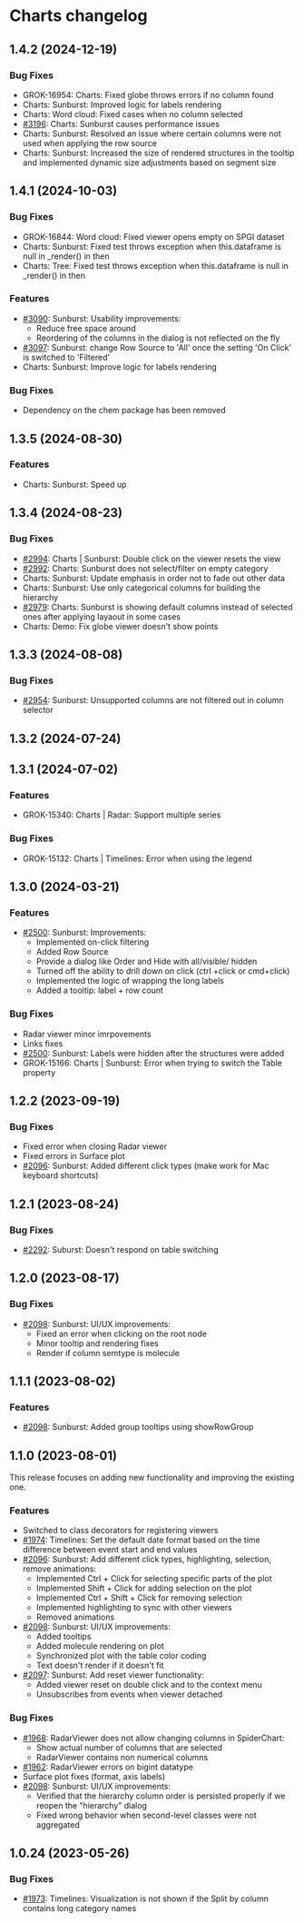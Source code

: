 # Charts changelog

## 1.4.2 (2024-12-19)

### Bug Fixes

* GROK-16954: Charts: Fixed globe throws errors if no column found
* Charts: Sunburst: Improved logic for labels rendering
* Charts: Word cloud: Fixed cases when no column selected
* [#3196](https://github.com/datagrok-ai/public/issues/3196): Charts: Sunburst causes performance issues
* Charts: Sunburst: Resolved an issue where certain columns were not used when applying the row source
* Charts: Sunburst: Increased the size of rendered structures in the tooltip and implemented dynamic size adjustments based on segment size

## 1.4.1 (2024-10-03)

### Bug Fixes

* GROK-16844: Word cloud: Fixed viewer opens empty on SPGI dataset
* Charts: Sunburst: Fixed test throws exception when this.dataframe is null in _render() in then
* Charts: Tree: Fixed test throws exception when this.dataframe is null in _render() in then

### Features

* [#3090](https://github.com/datagrok-ai/public/issues/3090): Sunburst: Usability improvements:
  * Reduce free space around
  * Reordering of the columns in the dialog is not reflected on the fly
* [#3097](https://github.com/datagrok-ai/public/issues/3097): Sunburst: change Row Source to 'All' once the setting 'On Click' is switched to 'Filtered'
* Charts: Sunburst: Improve logic for labels rendering

### Bug Fixes

* Dependency on the chem package has been removed

## 1.3.5 (2024-08-30)

### Features

* Charts: Sunburst: Speed up

## 1.3.4 (2024-08-23)

### Bug Fixes

* [#2994](https://github.com/datagrok-ai/public/issues/2994): Charts | Sunburst: Double click on the viewer resets the view
* [#2992](https://github.com/datagrok-ai/public/issues/2992): Charts: Sunburst does not select/filter on empty category
* Charts: Sunburst: Update emphasis in order not to fade out other data
* Charts: Sunburst: Use only categorical columns for building the hierarchy
* [#2979](https://github.com/datagrok-ai/public/issues/2979): Charts: Sunburst is showing default columns instead of selected ones after applying layaout in some cases
* Charts: Demo: Fix globe viewer doesn't show points

## 1.3.3 (2024-08-08)

### Bug Fixes

* [#2954](https://github.com/datagrok-ai/public/issues/2954): Sunburst: Unsupported columns are not filtered out in column selector

## 1.3.2 (2024-07-24)

## 1.3.1 (2024-07-02)

### Features

* GROK-15340: Charts | Radar: Support multiple series

### Bug Fixes

* GROK-15132: Charts | Timelines: Error when using the legend

## 1.3.0 (2024-03-21)

### Features

* [#2500](https://github.com/datagrok-ai/public/issues/2500): Sunburst: Improvements:
  * Implemented on-click filtering
  * Added Row Source
  * Provide a dialog like Order and Hide with all/visible/ hidden
  * Turned off the ability to drill down on click (ctrl +click or cmd+click)
  * Implemented the logic of wrapping the long labels
  * Added a tooltip: label + row count

### Bug Fixes

* Radar viewer minor imrpovements
* Links fixes
* [#2500](https://github.com/datagrok-ai/public/issues/2500): Sunburst: Labels were hidden after the structures were added
* GROK-15166: Charts | Sunburst: Error when trying to switch the Table property

## 1.2.2 (2023-09-19)

### Bug Fixes

* Fixed error when closing Radar viewer
* Fixed errors in Surface plot
* [#2096](https://github.com/datagrok-ai/public/issues/2096): Sunburst: Added different click types (make work for Mac keyboard shortcuts)

## 1.2.1 (2023-08-24)

### Bug Fixes

* [#2292](https://github.com/datagrok-ai/public/issues/2292): Suburst: Doesn't respond on table switching

## 1.2.0 (2023-08-17)

### Bug Fixes

* [#2098](https://github.com/datagrok-ai/public/issues/2098): Sunburst: UI/UX improvements:
  * Fixed an error when clicking on the root node
  * Minor tooltip and rendering fixes
  * Render if column semtype is molecule

## 1.1.1 (2023-08-02)

### Features

* [#2098](https://github.com/datagrok-ai/public/issues/2098): Sunburst: Added group tooltips using showRowGroup

## 1.1.0 (2023-08-01)

This release focuses on adding new functionality and improving the existing one.

### Features

* Switched to class decorators for registering viewers
* [#1974](https://github.com/datagrok-ai/public/issues/1974): Timelines: Set the default date format based on the time difference between event start and end values
* [#2096](https://github.com/datagrok-ai/public/issues/2096): Sunburst: Add different click types, highlighting, selection, remove animations:
  * Implemented Ctrl + Click for selecting specific parts of the plot
  * Implemented Shift + Click for adding selection on the plot
  * Implemented Ctrl + Shift + Click for removing selection
  * Implemented highlighting to sync with other viewers
  * Removed animations
* [#2098](https://github.com/datagrok-ai/public/issues/2098): Sunburst: UI/UX improvements:
  * Added tooltips
  * Added molecule rendering on plot
  * Synchronized plot with the table color coding
  * Text doesn't render if it doesn't fit
* [#2097](https://github.com/datagrok-ai/public/issues/2097): Sunburst: Add reset viewer functionality:
  * Added viewer reset on double click and to the context menu
  * Unsubscribes from events when viewer detached

### Bug Fixes

* [#1968](https://github.com/datagrok-ai/public/issues/1968): RadarViewer does not allow changing columns in SpiderChart:
  * Show actual number of columns that are selected
  * RadarViewer contains non numerical columns
* [#1962](https://github.com/datagrok-ai/public/issues/1962): RadarViewer errors on bigint datatype
* Surface plot fixes (format, axis labels)
* [#2098](https://github.com/datagrok-ai/public/issues/2098): Sunburst: UI/UX improvements:
  * Verified that the hierarchy column order is persisted properly if we reopen the "hierarchy" dialog
  * Fixed wrong behavior when second-level classes were not aggregated

## 1.0.24 (2023-05-26)

### Bug Fixes

* [#1973](https://github.com/datagrok-ai/public/issues/1973): Timelines: Visualization is not shown if the Split by column contains long category names
